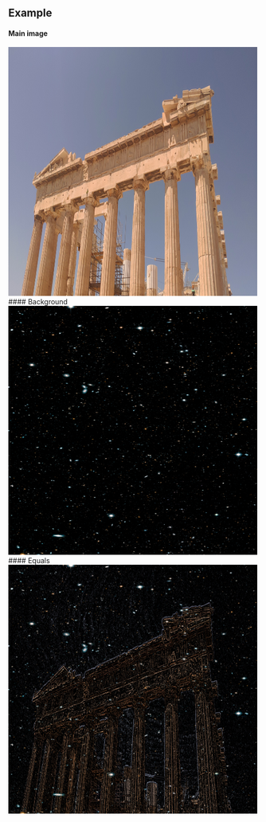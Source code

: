 ## Example

#### Main image
<img src="image.jpg" width="500" height="500">
#### Background
<img src="image2.jpg" width="500" height="500">
#### Equals
<img src="final.jpg" width="500" height="500">
